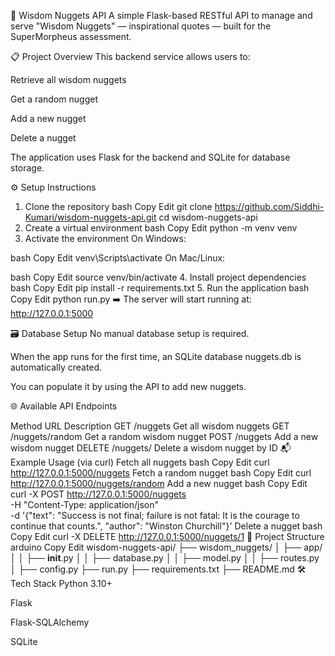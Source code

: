 🧠 Wisdom Nuggets API
A simple Flask-based RESTful API to manage and serve "Wisdom Nuggets" — inspirational quotes — built for the SuperMorpheus assessment.

📋 Project Overview
This backend service allows users to:

Retrieve all wisdom nuggets

Get a random nugget

Add a new nugget

Delete a nugget

The application uses Flask for the backend and SQLite for database storage.

⚙️ Setup Instructions
1. Clone the repository
bash
Copy
Edit
git clone https://github.com/Siddhi-Kumari/wisdom-nuggets-api.git
cd wisdom-nuggets-api
2. Create a virtual environment
bash
Copy
Edit
python -m venv venv
3. Activate the environment
On Windows:

bash
Copy
Edit
venv\Scripts\activate
On Mac/Linux:

bash
Copy
Edit
source venv/bin/activate
4. Install project dependencies
bash
Copy
Edit
pip install -r requirements.txt
5. Run the application
bash
Copy
Edit
python run.py
➡️ The server will start running at: http://127.0.0.1:5000

🗃️ Database Setup
No manual database setup is required.

When the app runs for the first time, an SQLite database nuggets.db is automatically created.

You can populate it by using the API to add new nuggets.

🌐 Available API Endpoints

Method	URL	Description
GET	/nuggets	Get all wisdom nuggets
GET	/nuggets/random	Get a random wisdom nugget
POST	/nuggets	Add a new wisdom nugget
DELETE	/nuggets/<id>	Delete a wisdom nugget by ID
📬 Example Usage (via curl)
Fetch all nuggets
bash
Copy
Edit
curl http://127.0.0.1:5000/nuggets
Fetch a random nugget
bash
Copy
Edit
curl http://127.0.0.1:5000/nuggets/random
Add a new nugget
bash
Copy
Edit
curl -X POST http://127.0.0.1:5000/nuggets \
-H "Content-Type: application/json" \
-d '{"text": "Success is not final; failure is not fatal: It is the courage to continue that counts.", "author": "Winston Churchill"}'
Delete a nugget
bash
Copy
Edit
curl -X DELETE http://127.0.0.1:5000/nuggets/1
📂 Project Structure
arduino
Copy
Edit
wisdom-nuggets-api/
├── wisdom_nuggets/
│   ├── app/
│   │   ├── __init__.py
│   │   ├── database.py
│   │   ├── model.py
│   │   ├── routes.py
│   ├── config.py
├── run.py
├── requirements.txt
├── README.md
🛠️ Tech Stack
Python 3.10+

Flask

Flask-SQLAlchemy

SQLite
